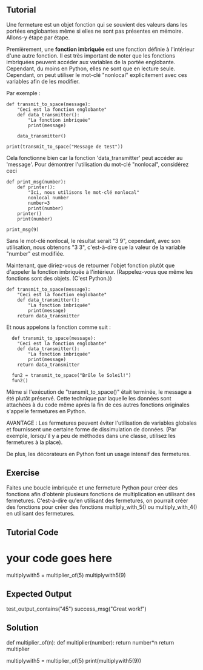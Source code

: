 Tutorial
--------

Une fermeture est un objet fonction qui se souvient des valeurs dans les portées englobantes même si elles ne sont pas présentes en mémoire. Allons-y étape par étape.

Premièrement, une **fonction imbriquée** est une fonction définie à l'intérieur d'une autre fonction. Il est très important de noter que les fonctions imbriquées peuvent accéder aux variables de la portée englobante. Cependant, du moins en Python, elles ne sont que en lecture seule. Cependant, on peut utiliser le mot-clé "nonlocal" explicitement avec ces variables afin de les modifier.

Par exemple :

    def transmit_to_space(message):
        "Ceci est la fonction englobante"
        def data_transmitter():
            "La fonction imbriquée"
            print(message)
    
        data_transmitter()
    
    print(transmit_to_space("Message de test"))

Cela fonctionne bien car la fonction 'data_transmitter' peut accéder au 'message'. Pour démontrer l'utilisation du mot-clé "nonlocal", considérez ceci

    def print_msg(number):
        def printer():
            "Ici, nous utilisons le mot-clé nonlocal"
            nonlocal number
            number=3
            print(number)
        printer()
        print(number)
    
    print_msg(9)

Sans le mot-clé nonlocal, le résultat serait "3 9", cependant, avec son utilisation, nous obtenons "3 3", c'est-à-dire que la valeur de la variable "number" est modifiée.

Maintenant, que diriez-vous de retourner l'objet fonction plutôt que d'appeler la fonction imbriquée à l'intérieur. (Rappelez-vous que même les fonctions sont des objets. (C'est Python.))

    def transmit_to_space(message):
        "Ceci est la fonction englobante"
        def data_transmitter():
            "La fonction imbriquée"
            print(message)
        return data_transmitter

Et nous appelons la fonction comme suit :

      def transmit_to_space(message):
        "Ceci est la fonction englobante"
        def data_transmitter():
            "La fonction imbriquée"
            print(message)
        return data_transmitter
        
  	  fun2 = transmit_to_space("Brûle le Soleil!")
  	  fun2()

Même si l'exécution de "transmit_to_space()" était terminée, le message a été plutôt préservé. Cette technique par laquelle les données sont attachées à du code même après la fin de ces autres fonctions originales s'appelle fermetures en Python.

AVANTAGE : Les fermetures peuvent éviter l'utilisation de variables globales et fournissent une certaine forme de dissimulation de données. (Par exemple, lorsqu'il y a peu de méthodes dans une classe, utilisez les fermetures à la place).

De plus, les décorateurs en Python font un usage intensif des fermetures.

Exercise
--------

Faites une boucle imbriquée et une fermeture Python pour créer des fonctions afin d'obtenir plusieurs fonctions de multiplication en utilisant des fermetures. C'est-à-dire qu'en utilisant des fermetures, on pourrait créer des fonctions pour créer des fonctions multiply_with_5() ou multiply_with_4() en utilisant des fermetures.

Tutorial Code
-------------

# your code goes here

multiplywith5 = multiplier_of(5)
multiplywith5(9)

Expected Output
---------------

test_output_contains("45")
success_msg("Great work!")

Solution
--------

def multiplier_of(n):
    def multiplier(number):
        return number*n
    return multiplier

multiplywith5 = multiplier_of(5)
print(multiplywith5(9))